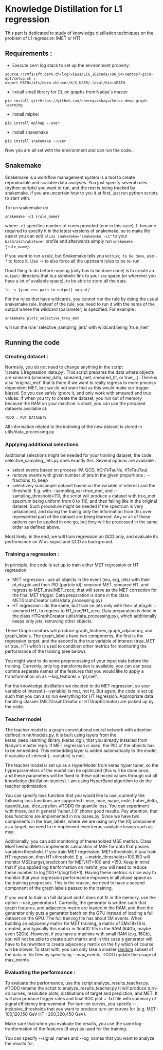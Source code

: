 # Knowledge Distillation for L1 regression
This part is dedicated to study of knowledge distillation techniques on the problem of L1 regression (MET or HT)

## Requirements :
 -  Execute cern lcg stack to set up the environment properly:
 ```
 source /cvmfs/sft.cern.ch/lcg/views/LCG_102cuda/x86_64-centos7-gcc8-opt/setup.sh ; 
 export PATH=/afs/cern.ch/user/X/X_USER/.local/bin:$PATH
 ```
 - Install small library for DL on graphs from Nadya's master
 ```
 pip install git+https://github.com/chernyavskaya/keras-deep-graph-learning
 ```
 - Install mlphel
 ```
 pip install mplhep --user
 ```
 - Install snakemake
 ```
 pip install snakemake --user
 ```
Now you are all set with the environment and can run the code.

## Snakemake
Snakemake is a workflow management system is a tool to create reproducible and scalable data analyses. 
You just specify several rules (python scripts) you want to run, and the rest is being tracked by snakemake. 
If you are uncertain how to you it at first, just run python scripts to start with.

To run snakemake do
```
snakemake -c1 {rule_name}
```
where `-c1` specifies number of cores provided (one in this case).
It became required to specify it in the latest versions of snakemake,
so to make life easier you can add
`alias snakemake="snakemake -c1"` to your `bash/zsch/whatever` profile
and afterwards simply run `snakemake {rule_name}`.

If you want to run a rule, but Snakemake tells you `Nothing to be done`, use `-f`
to force it. Use `-F` to also force all the upstream rules to be re-run.

Good thing to do before running (only has to be done once) is to create
an `output/` directory that is a symbolic link to your `eos` space (or
wherever you have a lot of available space), to be able to store all the data.
```
ln -s {your-eos-path-to-output} output/  
```

For the rules that have wildcards, you cannot run the rule by doing the usual snakemake rule. Insteaf of the rule, you need to run it with the name of the output where the wildcard (parameter) is specified.
For example : 
```
snakemake plots_selective_true_met
```
will run the rule 'selective_sampling_jets' with wildcard being 'true_met'


## Running the code

### Creating dataset : 

Normally, you do not need to change anything in the script 'create_L1regression_data.py'. 
This script prepares the data where objects are smeared (smeared_data, smeared_met, smeared_ht, or true_..). 
There is also 'original_met' that is there if we want to really regress to more process dependent MET, but we do not want that as
this would make our trigger biased. So you can safely ignore it, and only work with smeared and true values.
If when you try to create the dataset, you run out of memory because the RAM on your machine is small, you can use the prepared datasets available at:
```
TODO : PUT DATASETS
```

All information related to the indexing of the new dataset is stored in utils/data_processing.py 


### Applying additional selections
Additional selections might be needed for your training dataset, the code selective_sampling_jets.py does exactly this. Several options are available : 
 - select events based on process (W, QCD, hChToTauNu, hToTauTau)
 - remove events with given number of jets in the given proportions : --fractions_to_keep
 - selectively subsample dataset based on the variable of interest and the threshold. E.g. with --sampling_var=true_met, and --sampling_threshold=110, 
 the script will produce a dataset with true_met spectrum being uniform from 0 to 110, and then falling like in the original dataset.
 Such procedure might be needed if the spectrum is very unbalanced, and during the trainig only the information from this over represented part of the dataset are being learned. 
Any or all of these options can be applied in one go, but they will be processed in the same order as defined above.
 
Most likely, in the end, we will train regression on QCD only, and evaluate its performance on W as signal and QCD as background. 
 
### Training a regression :

In principle, the code is set up to train either MET regression or HT regression.

- MET regression : use all objects in the event (mu, e/g, jets) with their pt,eta,phi and their PID (partcle id), smeared MET, smeared HT, and regress to MET_true/MET_reco, that will serve as the MET correction for the final MET trigger. Data preparation is done in the class METGraphCreator (utils/data_processing.py)
- HT regression : do the same, but train on jets only with their pt,eta,phi + smeared HT, to regress to HT_true/HT_reco.  Data preparation is done in the class HTGraphCreator (utils/data_processing.py), which additionally keeps only jets, removing other objects.

These Graph creators will produce graph_features, graph_adjacency, and graph_labels. The graph_labels have two components, the first is the regression target, and the second is the true variable of interest (true_MET or true_HT) which is used to condition other metrics for monitoring the performance of the training (see below).
 
You might want to do some preprocessing of your input data before the training. Currently, only log transformation is available, you can can pass comma separate names of the features that you would like to apply a transformation on as --log_features = 'pt,met'. 

For the knowledge distillation we decided to do MET regression, so your variable of interest (--variable) is met, not ht. But again, the code is set up such that you can also run everything for HT regression. Appropriate data handling classes (METGraphCreator or HTGraphCreator) are picked up by the code.


### Teacher model 

The teacher model is a graph convolutional neural network with attention defined in nn/models.py. It is built using layers from the keras_deep_learning library (keras_dgl), that you already installed from Nadya's master repo. If MET regression is used, the PID of the objects has to be embedded. This embedding layer is added automatically to the model, if variable of interest (--variable) is met.

The teacher model is set up as a HyperModel from keras hyper tuner, so the hyperparameters of the model can be optimized 
(this will be done once, and these parameters will be fixed to these optimized values through out all knowledge distillation studies). I am using HyperBand algortihm to do the teacher optimization.

You can specify loss function that you would like to use, currently the following loss functions are supported : mse, mae, mape, msle, huber_delta, quantile_tau, dice_epsilon.  #TODO fix quantile loss. You can experiment with those, but in general 'huber_1.0' shows good results. Pay attention, that loss functions are implemented in nn/losses.py. Since we have two components in the true_labels, where we are using only the [0] component as a target, we need to re-implement even keras-available losses such as mse.

Additionally, you can add monitoring of theresholded MSE metrics. Class MseThesholdMetric implements calculation of MSE for data that passes variable>threshold. If you train MET regression, MET>threshold, if you train HT regression, then HT>threshold. E.g. --metric_thresholds=100,150 will monitor MSE(target,prediction) for MET/HT>100 and >150. Keep in mind that if you applied log tranformation on met/ht, you will need to reduce these number to log(100+1)/log(150+1). Having these metrics is nice way to monitor that your regression performance improves in all phase space as the training progresses. This is the reason, we need to have a second component of the graph labels passed to the training. 

If you want to train on full dataset and it does not fit in the memory, use the option --use_generator=1. Currently, the generator is written such that graph features, and adjacency matrix are loaded in the RAM, and then the generator only puts a generator batch on the GPU instead of loading a full dataset on the GPU. The full training file has about 5M events. When building an adjacency matrix for MET training, a matrix of 5Mx18x18 is created, and typically this matrix in float32 fits in the RAM (64Gb, maybe even 32Gb).
However, if you have a machine with small RAM (e.g. 16Gb), you will not be able to create such matrix and in this case a generator will have to be rewritten to create adjecency matrix on the fly which of course will be slower. To start with, you can only take a smaller <ins>random</ins> subset of the data in .h5 files by specifying --max_events. TODO update the usage of max_events


### Evaluating the performance :

To evaluate the performance, use the script analyze_results_teacher.py. #TODO rename the script to analyze_results_teacher.py
It will produce turn-on curves, resolution plots, distibutions of target and prediction, and MET. It will also produce trigger rates and final ROC plot + .txt file with summary of signal efficiency improvement.  For turn-on curves, you specify --inclusive_thresholds that you want to produce turn-on curves for (e.g. MET : 100,120,150 GeV HT :  200,320,450 GeV).

Make sure that when you evaluate the results, you use the same log-tranformation of the features (if any) as used for the training.

You can specify --signal_names and --bg_names that you want to analyze the results for.




